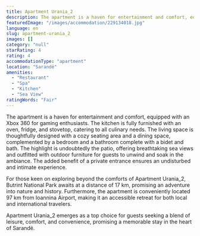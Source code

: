 ```yaml
---
title: Apartment Urania_2
description: The apartment is a haven for entertainment and comfort, equipped with an Xbox 360 for gaming enthusiasts. The kitchen is fully furnished with an oven, fridge, a
featuredImage: "/images/accommodation/229134018.jpg"
language: en
slug: apartment-urania_2
images: []
category: "null"
starRating: 4
rating: 4
accommodationType: "apartment"
location: "Sarandë"
amenities:
  - "Restaurant"
  - "Spa"
  - "Kitchen"
  - "Sea View"
ratingWords: "Fair"
---
```


The apartment is a haven for entertainment and comfort, equipped with an Xbox 360 for gaming enthusiasts. The kitchen is fully furnished with an oven, fridge, and stovetop, catering to all culinary needs. The living space is thoughtfully designed with a cozy seating area and a dining space, complemented by a bedroom and a bathroom complete with a bidet and bath. The highlight is undoubtedly the patio, offering breathtaking sea views and outfitted with outdoor furniture for guests to unwind and soak in the ambiance. The added benefit of a private entrance ensures an undisturbed and intimate experience.

For those keen on exploring beyond the comforts of Apartment Urania_2, Butrint National Park awaits at a distance of 17 km, promising an adventure into nature and history. Furthermore, the apartment is conveniently located 97 km from Ioannina Airport, making it an accessible retreat for both local and international travelers.

Apartment Urania_2 emerges as a top choice for guests seeking a blend of leisure, comfort, and convenience, promising a memorable stay in the heart of Sarandë.

